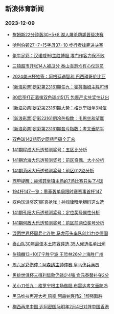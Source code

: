 ## 新浪体育新闻 
### 2023-12-09

+ [詹姆斯22分钟轰30+5+8 湖人屠杀鹈鹕晋级决赛](https://sports.sina.com.cn/basketball/nba/2023-12-08/doc-imzxhnec0954434.shtml)

+ [哈利伯顿27+7+15字母37+10 步行者擒鹿进决赛](https://sports.sina.com.cn/basketball/nba/2023-12-08/doc-imzxhfwc7537684.shtml)

+ [佬牛足彩：汉诺威96主胜博胆 埃门作客力保不败](https://sports.sina.com.cn/l/2023-12-08/doc-imzxhfvy8472727.shtml)

+ [三镇超市开张14人被瓜分 泰山海港均有心仪球员](https://sports.sina.com.cn/china/2023-12-08/doc-imzxhfwf1037817.shtml)

+ [2024美洲杯抽签：阿根廷遇智利 巴西碰哥伦比亚](https://sports.sina.com.cn/g/pl/2023-12-08/doc-imzxhfwc7564794.shtml)

+ [[新浪彩票]足彩第23161期任九：霍芬海姆主胜可博](https://sports.sina.com.cn/l/2023-12-08/doc-imzxfzqf7653190.shtml)

+ [80后歪打正着擒双色球4151万 包裹严实兑奖怕认出](https://sports.sina.com.cn/l/2023-12-08/doc-imzxfzqa8582642.shtml)

+ [[新浪彩票]足彩第23161期大势：格罗宁根单3可信](https://sports.sina.com.cn/l/2023-12-08/doc-imzxfzqe0875632.shtml)

+ [[新浪彩票]足彩23161期冷热指数：韦恩坐和望赢](https://sports.sina.com.cn/l/2023-12-08/doc-imzxfzqf7654389.shtml)

+ [[新浪彩票]足彩第23161期盈亏指数：考文垂防平](https://sports.sina.com.cn/l/2023-12-08/doc-imzxfzqf7654036.shtml)

+ [双色球142期历史同期号码全汇总](https://sports.sina.com.cn/l/2023-12-08/doc-imzxhsmz0851335.shtml)

+ [141期程成大乐透预测奖号：五区比分析](https://sports.sina.com.cn/l/2023-12-08/doc-imzxhncz7461647.shtml)

+ [141期沧海大乐透预测奖号：前区奇偶、大小分析](https://sports.sina.com.cn/l/2023-12-08/doc-imzxhnec0935657.shtml)

+ [141期范闲大乐透预测奖号：前区012路分析](https://sports.sina.com.cn/l/2023-12-08/doc-imzxhncw8384625.shtml)

+ [西甲提醒：赫塔菲坐镇主场的7场比赛只失了4球](https://sports.sina.com.cn/l/2023-12-08/doc-imzxhfwc7562313.shtml)

+ [194杆147一览：墨菲轰单局限时赛赛事首杆147](https://sports.sina.com.cn/others/snooker/2023-12-08/doc-imzxhfwf1013449.shtml)

+ [双色球派奖这1尾真抢戏！神规律暗示胆码这么选](https://sports.sina.com.cn/l/2023-12-08/doc-imzxhncz7468714.shtml)

+ [141期孔阳大乐透预测奖号：定位奖号属性分析](https://sports.sina.com.cn/l/2023-12-08/doc-imzxhnec0936737.shtml)

+ [141期何政大乐透预测奖号：前区前两位奖号分析](https://sports.sina.com.cn/l/2023-12-08/doc-imzxhnec0935749.shtml)

+ [混团世界杯国乒七连胜 马龙莎头率队8比1力克德国](https://sports.sina.com.cn/others/pingpang/2023-12-08/doc-imzxiprn0225260.shtml)

+ [泰山队30年最佳本土阵容评选 35人候选名单出炉](https://sports.sina.com.cn/china/2023-12-08/doc-imzxhfvy8485254.shtml)

+ [张镇麟13+10辽宁胜宁波 王哲林26分上海胜广州](https://sports.sina.com.cn/basketball/cba/2023-12-08/doc-imzxiiit0576283.shtml)

+ [周六足彩伤停：阿森纳主帅停赛 皇马伤兵满员](https://sports.sina.com.cn/l/2023-12-08/doc-imzxiazq8094326.shtml)

+ [男排世俱杯三得利惜败仍锁定4强 俞元泰替补夺2分](https://sports.sina.com.cn/others/volleyball/2023-12-08/doc-imzxfzqf7646979.shtml)

+ [关小刀任九：格罗宁根主场做胆 布雷达考文垂防冷](https://sports.sina.com.cn/l/2023-12-08/doc-imzxhwtv7299633.shtml)

+ [黑马维拉再迎大考 赔率:阿森纳客场2-1顽强取胜](https://sports.sina.com.cn/l/2023-12-09/doc-imzxhwtu0521008.shtml)

+ [梅西再来中国 迈阿密国际明年2月4日对阵中国香港](https://sports.sina.com.cn/china/2023-12-08/doc-imzxhfwf1040706.shtml)


